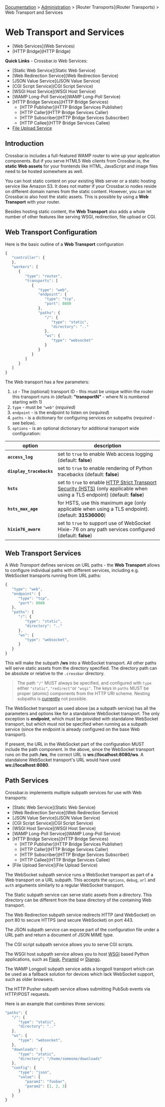 [Documentation](.) > [Administration](Administration) > [Router Transports](Router Transports) > Web Transport and Services

# Web Transport and Services

* [Web Services](Web Services)
* [HTTP Bridge](HTTP Bridge)

**Quick Links** - Crossbar.io Web Services:

* [Static Web Service](Static Web Service)
* [Web Redirection Service](Web Redirection Service)
* [JSON Value Service](JSON Value Service)
* [CGI Script Service](CGI Script Service)
* [WSGI Host Service](WSGI Host Service)
* [WAMP Long-Poll Service](WAMP Long-Poll Service)
* [HTTP Bridge Services](HTTP Bridge Services)
   * [HTTP Publisher](HTTP Bridge Services Publisher)
   * [HTTP Caller](HTTP Bridge Services Caller)
   * [HTTP Subscriber](HTTP Bridge Services Subscriber)
   * [HTTP Callee](HTTP Bridge Services Callee)
* [File Upload Service](File-Upload-Service.md)

## Introduction

Crossbar.io includes a full-featured WAMP router to wire up your application components. But if you serve HTML5 Web clients from Crossbar.io, the **static Web assets** for your frontends like HTML, JavaScript and image files need to be hosted somewhere as well.

You can host static content on your existing Web server or a static hosting service like Amazon S3. It does not matter if your Crossbar.io nodes reside on different domain names from the static content. However, you can  let Crossbar.io also host the static assets. This is possible by using a **Web Transport** with your router.

Besides hosting static content, the **Web Transport** also adds a whole number of other features like serving WSGI, redirection, file upload or CGI.


## Web Transport Configuration

Here is the basic outline of a **Web Transport** configuration

```javascript
{
   "controller": {
   },
   "workers": [
      {
         "type": "router",
         "transports": [
            {
               "type": "web",
               "endpoint": {
                  "type": "tcp",
                  "port": 8080
               },
               "paths": {
                  "/": {
                     "type": "static",
                     "directory": ".."
                  },
                  "ws": {
                     "type": "websocket"
                  }
               }
            }
         ]
      }
   ]
}
```

The Web transport has a few parameters:

 1. `id` - The (optional) transport ID - this must be unique within the router this transport runs in (default: **"transportN"** - where N is numbered starting with 1)
 2. `type` - must be `"web"` (*required*)
 3. `endpoint` - is the endpoint to listen on (*required*)
 4. `paths` - is a dictionary for configuring services on subpaths (*required* - see below).
 5. `options` - is an optional dictionary for additional transport wide configuration:

option | description
---|---
**`access_log`** | set to `true` to enable Web access logging (default: **false**)
**`display_tracebacks`** | set to `true` to enable rendering of Python tracebacks (default: **false**)
**`hsts`** | set to `true` to enable [HTTP Strict Transport Security (HSTS)](http://en.wikipedia.org/wiki/HTTP_Strict_Transport_Security) (only applicable when using a TLS endpoint) (default: **false**)
**`hsts_max_age`** | for HSTS, use this maximum age (only applicable when using a TLS endpoint). (default: **31536000**)
**`hixie76_aware`** | set to `true` to support use of WebSocket Hixie-76 on any path services configured (default: **false**)

## Web Transport Services

A *Web Transport* defines services on URL paths - the **Web Transport** allows to configure individual paths with different services, including e.g. WebSocket transports running from URL paths:

```javascript
{
   "type": "web",
   "endpoint": {
      "type": "tcp",
      "port": 8080
   },
   "paths": {
      "/": {
         "type": "static",
         "directory": ".."
      },
      "ws": {
         "type": "websocket",
      }
   }
}
```

This will make the subpath **/ws** into a WebSocket transport. All other paths will serve static assets from the directory specified. The directory path can be absolute or relative to the `.crossbar` directory.

> The path `"/"` MUST always be specified, and configured with `type` either `"static"`, `"redirect"`or `"wsgi"`. The keys in `paths` MUST be proper (atomic) components from the HTTP URI scheme. Nesting subpaths is [currently](https://github.com/crossbario/crossbar/issues/10) not possible.

The WebSocket transport as used above (as a subpath service) has all the parameters and options like for a standalone WebSocket transport. The only exception is **endpoint**, which must be provided with standalone WebSocket transport, but which must not be specified when running as a subpath service (since the endpoint is already configured on the base Web transport).

If present, the URL in the WebSocket part of the configuration MUST include the path component. In the above, since the WebSocket transport runs on the path **/ws**, the correct URL is **ws://localhost:8080/ws**. A standalone WebSocket transport's URL would have used **ws://localhost:8080**.

## Path Services

Crossbar.io implements multiple subpath services for use with Web transports:

* [Static Web Service](Static Web Service)
* [Web Redirection Service](Web Redirection Service)
* [JSON Value Service](JSON Value Service)
* [CGI Script Service](CGI Script Service)
* [WSGI Host Service](WSGI Host Service)
* [WAMP Long-Poll Service](WAMP Long-Poll Service)
* [HTTP Bridge Services](HTTP Bridge Services)
   * [HTTP Publisher](HTTP Bridge Services Publisher)
   * [HTTP Caller](HTTP Bridge Services Caller)
   * [HTTP Subscriber](HTTP Bridge Services Subscriber)
   * [HTTP Callee](HTTP Bridge Services Callee)
* [File Upload Service](File Upload Service)

The WebSocket subpath service runs a WebSocket transport as part of a Web transport on a URL subpath. This accepts the `options`, `debug`, `url` and `auth` arguments similarly to a regular WebSocket transport.

The Static subpath service can serve static assets from a directory. This directory can be different from the base directory of the containing Web transport.

The Web Redirection subpath service redirects HTTP (and WebSocket) on port 80 to secure HTTPS (and secure WebSocket) on port 443.

The JSON subpath service can expose part of the configuration file under a URL path and return a document of JSON MIME type.

The CGI script subpath service allows you to serve CGI scripts.

The WSGI host subpath service allows you to host [WSGI](http://legacy.python.org/dev/peps/pep-0333/) based Python applications, such as [Flask](http://flask.pocoo.org/), [Pyramid](http://www.pylonsproject.org/projects/pyramid/about) or [Django](https://docs.djangoproject.com/).

The WAMP Longpoll subpath service adds a longpoll transport which can be used as a fallback solution for devices which lack WebSocket support, such as older browsers.

The HTTP Pusher subpath service allows submitting PubSub events via HTTP/POST requests.

Here is an example that combines three services:

```javascript
"paths": {
   "/": {
      "type": "static",
      "directory": ".."
   },
   "ws": {
      "type": "websocket",
   },
   "downloads": {
      "type": "static",
      "directory": "/home/someone/downloads"
   },
   "config": {
      "type": "json",
      "value": {
         "param1": "foobar",
         "param2": [1, 2, 3]
      }
   }
}
```

